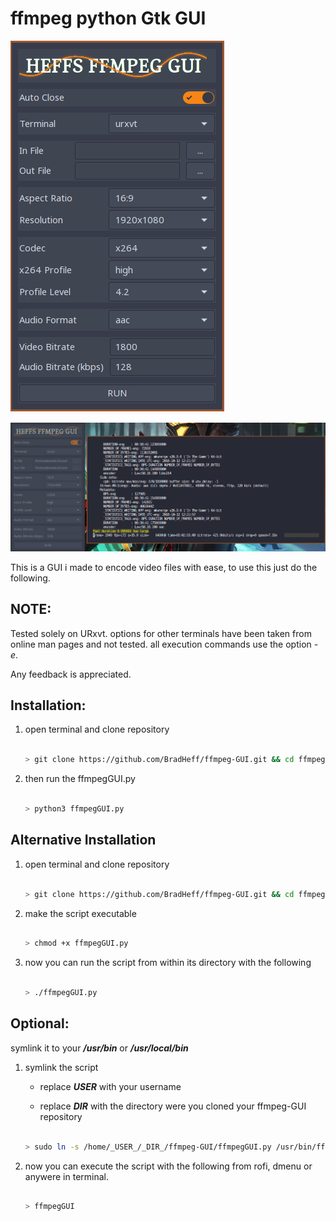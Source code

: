 # ffmpeg python Gtk GUI 

![screenshot](https://github.com/BradHeff/ffmpeg-GUI/blob/master/image.png)

![screenshot](https://github.com/BradHeff/ffmpeg-GUI/blob/master/image2.png)

This is a GUI i made to encode video files with ease, to use this just do the following.

NOTE:
----

Tested solely on URxvt. options for other terminals have been taken from online man pages and not tested. all execution commands use the option _-e_. 

Any feedback is appreciated.

Installation:
---

1. open terminal and clone repository

	```bash

	> git clone https://github.com/BradHeff/ffmpeg-GUI.git && cd ffmpeg-GUI

	```

2. then run the ffmpegGUI.py

	```bash

	> python3 ffmpegGUI.py

	```


Alternative Installation
------

1. open terminal and clone repository

	```bash

	> git clone https://github.com/BradHeff/ffmpeg-GUI.git && cd ffmpeg-GUI

	```

2. make the script executable

	```bash 

	> chmod +x ffmpegGUI.py

	```


3. now you can run the script from within its directory with the following

	```bash
	
	> ./ffmpegGUI.py
	
	```
	

Optional:
---

symlink it to your **_/usr/bin_** or **_/usr/local/bin_**

1. symlink the script

	* replace **_USER_** with your username

	* replace **_DIR_** with the directory were you cloned your ffmpeg-GUI repository

	```bash

	> sudo ln -s /home/_USER_/_DIR_/ffmpeg-GUI/ffmpegGUI.py /usr/bin/ffmpegGUI

	```

2. now you can execute the script with the following from rofi, dmenu or anywere in terminal.

	```bash

	> ffmpegGUI

	```

